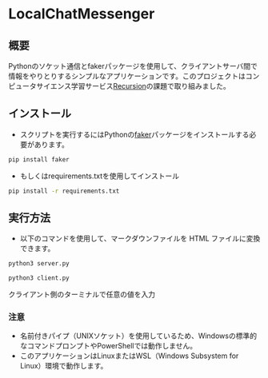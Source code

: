 # LocalChatMessenger

## 概要

Pythonのソケット通信とfakerパッケージを使用して、クライアントサーバ間で情報をやりとりするシンプルなアプリケーションです。このプロジェクトはコンピュータサイエンス学習サービス[Recursion](https://recursion.example.com)の課題で取り組みました。

## インストール

- スクリプトを実行するにはPythonの[faker](https://pypi.org/project/Faker/0.7.4/)パッケージをインストールする必要があります。

```sh
pip install faker
```
- もしくはrequirements.txtを使用してインストール
```sh
pip install -r requirements.txt
```

## 実行方法

- 以下のコマンドを使用して、マークダウンファイルを HTML ファイルに変換できます。

```sh
python3 server.py
```
```sh
python3 client.py
```
クライアント側のターミナルで任意の値を入力

### 注意
- 名前付きパイプ（UNIXソケット）を使用しているため、Windowsの標準的なコマンドプロンプトやPowerShellでは動作しません。
- このアプリケーションはLinuxまたはWSL（Windows Subsystem for Linux）環境で動作します。
